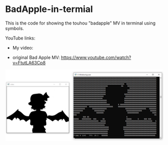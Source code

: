 # BadApple-in-termial
This is the code for showing the touhou "badapple" MV in terminal using symbols. 



YouTube links:

- My video: 


- original Bad Apple MV:
   https://www.youtube.com/watch?v=FtutLA63Cp8
   
![alt text](https://github.com/hanmmmmm/BadApple_in_termial/blob/main/Screenshot.png?raw=true)

